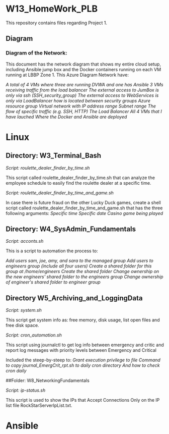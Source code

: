 # W13_HomeWork_PLB
This repository contains files regarding Project 1. 


## Diagram
### Diagram of the Network: 
This document has the network diagram that shows my entire cloud setup, including Ansible jump box and the Docker containers running on each VM running at LBBP Zone 1.
This Azure Diagram Network have:

 *A total of 4 VMs where three are running DVWA and one has Ansible*
 *3 VMs receiving traffic from the load balancer*
 *The external access to JumBox is only via ssh (SSH_security_group)*
 *The external access to WebServices is only via LoadBalancer how is located between security groups*
 *Azure resource group*
 *Virtual network with IP address range*
 *Subnet range*
 *The flow of specific traffic (e.g. SSH, HTTP)*
 *The Load Balancer*
 *All 4 VMs that I have lauched*
 *Where the Docker and Ansible are deployed*


# Linux
## Directory: W3_Terminal_Bash

*Script: roulette_dealer_finder_by_time.sh* 

This script called roulette_dealer_finder_by_time.sh that can analyze the employee schedule to easily find the roulette dealer at a specific time.


*Script: roulette_dealer_finder_by_time_and_game.sh* 

In case there is future fraud on the other Lucky Duck games, create a shell script called roulette_dealer_finder_by_time_and_game.sh that has the three following arguments:
 _Specific time_
 _Specific date_
 _Casino game being played_


## Directory: W4_SysAdmin_Fundamentals

*Script: acconts.sh*

This is a script to automation the process to:

_Add users sam, joe, amy, and sara to the managed group_ 
_Add users to engineers group (include all four users)_
_Create a shared folder for this group at /home/engineers_
_Create the shared folder_
_Change ownership on the new engineers' shared folder to the engineers group_
_Change ownership of engineer's shared folder to engineer group_

## Directory W5_Archiving_and_LoggingData

*Script: system.sh*

This script get system info as: free memory, disk usage, list open files and free disk space.


*Script: cron_automation.sh*

This script using journalctl to get log info between emergency and critic and report log messages with priority levels between Emergency and Critical

Included the steep-by-steep to:
_Grant execution privilege to file_
_Command to copy journal_EmergCrit_rpt.sh to daily cron directory_
_And how to check cron daily_


##Folder: W8_NetworkingFundamentals

*Script: ip-status.sh*

This script is used to show the IPs that Accept Connections Only on the IP list file RockStarServerIpList.txt.



# Ansible
